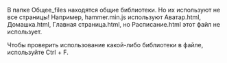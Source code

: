 В папке Общее_files находятся общие библиотеки.
Но их используют не все страницы! Например, hammer.min.js используют Аватар.html, Домашка.html, Главная страница.html, но Расписание.html этот файл не использует.

Чтобы проверить использование какой-либо библиотеки в файле, используйте Ctrl + F.